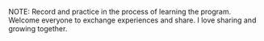 NOTE: 
Record and practice in the process of learning the program.
Welcome everyone to exchange experiences and share. I love sharing and growing together.
